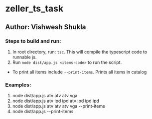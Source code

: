 # zeller_ts_task

## Author: Vishwesh Shukla

### Steps to build and run:
1. In root directory, run: `tsc`. This will compile the typescript code to runnable js.
2. Run `node dist/app.js <items-code>` to run the script.

- To print all items include `--print-items`. Prints all items in catalog 

### Examples:
1. node dist/app.js atv atv atv vga
2. node dist/app.js  atv ipd ipd atv ipd ipd ipd
3. node dist/app.js atv atv atv vga --print-items
4. node dist/app.js --print-items
